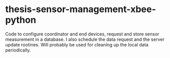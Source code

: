 # thesis-sensor-management-xbee-python
Code to configure coordinator and end devices, request and store sensor measurement in a database. I also schedule the data request and the server update rootines. Will probably be used for cleaning up the local data periodically.
